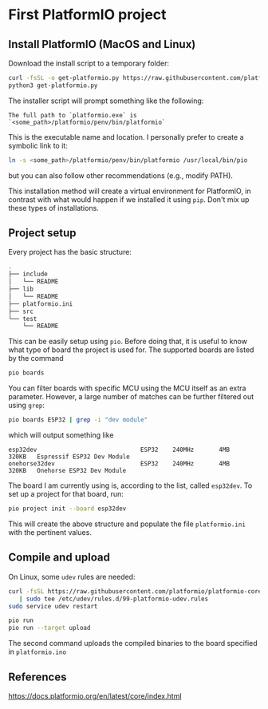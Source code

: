 # First PlatformIO project
## Install PlatformIO (MacOS and Linux)

Download the install script to a temporary folder:
``` bash
curl -fsSL -o get-platformio.py https://raw.githubusercontent.com/platformio/platformio-core-installer/master/get-platformio.py
python3 get-platformio.py
```
The installer script will prompt something like the following:
```
The full path to `platformio.exe` is `<some_path>/platformio/penv/bin/platformio`
```
This is the executable name and location. I personally prefer to create a symbolic link to it:
```bash
ln -s <some_path>/platformio/penv/bin/platformio /usr/local/bin/pio
```
but you can also follow other recommendations (e.g., modify PATH).

This installation method will create a virtual environment for PlatformIO, in contrast with what would happen if we installed it using `pip`. Don't mix up these types of installations.

## Project setup
Every project has the basic structure:
```bash
.
├── include
│   └── README
├── lib
│   └── README
├── platformio.ini
├── src
└── test
    └── README
```
This can be easily setup using `pio`. Before doing that, it is useful to know what type of board the project is used for. The supported boards are listed by the command
```bash
pio boards
```
You can filter boards with specific MCU using the MCU itself as an extra parameter. However, a large number of matches can be further filtered out using `grep`:
```bash
pio boards ESP32 | grep -i "dev module"
```
which will output something like
```
esp32dev                             ESP32    240MHz       4MB      320KB   Espressif ESP32 Dev Module
onehorse32dev                        ESP32    240MHz       4MB      320KB   Onehorse ESP32 Dev Module
```
The board I am currently using is, according to the list, called `esp32dev`. To set up a project for that board, run:
```bash
pio project init --board esp32dev
```
This will create the above structure and populate the file `platformio.ini` with the pertinent values. 

## Compile and upload
On Linux, some `udev` rules are needed:
```bash
curl -fsSL https://raw.githubusercontent.com/platformio/platformio-core/develop/platformio/assets/system/99-platformio-udev.rules \
   | sudo tee /etc/udev/rules.d/99-platformio-udev.rules
sudo service udev restart
```
```bash
pio run
pio run --target upload
```
The second command uploads the compiled binaries to the board specified in `platformio.ino`

## References
https://docs.platformio.org/en/latest/core/index.html
